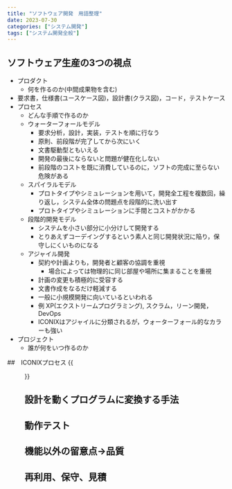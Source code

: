 ```yaml
---
title: "ソフトウェア開発　用語整理"
date: 2023-07-30
categories: ["システム開発"]
tags: ["システム開発全般"]
---
```

## ソフトウェア生産の3つの視点
- プロダクト
    - 何を作るのか(中間成果物を含む)
- 要求書，仕様書(ユースケース図)，設計書(クラス図)，コード，テストケース
- プロセス
    - どんな手順で作るのか
    - ウォーターフォールモデル
        - 要求分析，設計，実装，テストを順に行なう
        - 原則、前段階が完了してから次にいく
        - 文書駆動型ともいえる
        - 開発の最後にならないと問題が健在化しない
        - 前段階のコストを既に消費しているのに，ソフトの完成に至らない危険がある
    - スパイラルモデル
        - プロトタイプやシミュレーションを用いて，開発全工程を複数回，繰り返し，システム全体の問題点を段階的に洗い出す
        - プロトタイプやシミュレーションに手間とコストがかかる
    - 段階的開発モデル
        - システムを小さい部分に小分けして開発する
        - とりあえずコーデイングするという素人と同じ開発状況に陥り，保守しにくいものになる
    - アジャイル開発
        - 契約や計画よりも，開発者と顧客の協調を重視
            - 場合によっては物理的に同じ部屋や場所に集まることを重視
        - 計画の変更も積極的に受容する
        - 文書作成をなるだけ軽減する
        - 一般に小規模開発に向いているといわれる
        - 例 XP(エクストリームプログラミング), スクラム，リーン開発，DevOps
        - ICONIXはアジャイルに分類されるが，ウォーターフォール的なカラーも強い
- プロジェクト
    - 誰が何をいつ作るのか

##　ICONIXプロセス 
{{<figure src="https://inusarukiji139.github.io/post/software_development/ICONIX.png" alt="ICONIX" width="75%">}}

## 設計を動くプログラムに変換する手法
## 動作テスト
## 機能以外の留意点→品質
## 再利用、保守、見積